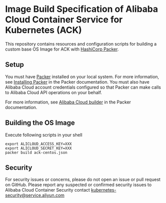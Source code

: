 # Image Build Specification of Alibaba Cloud Container Service for Kubernetes (ACK) 

This repository contains resources and configuration scripts for building a custom base OS Image for ACK with [HashiCorp Packer](https://www.packer.io/).

## Setup

You must have [Packer](https://www.packer.io/) installed on your local system. For more information, see [Installing Packer](https://www.packer.io/docs/install/index.html) in the Packer documentation. You must also have Alibaba Cloud account credentials configured so that Packer can make calls to Alibaba Cloud API operations on your behalf.

For more information, see [Alibaba Cloud builder](https://www.packer.io/docs/builders/alicloud-ecs.html) in the Packer documentation.

## Building the OS Image

Execute following scripts in your shell

```
export ALICLOUD_ACCESS_KEY=XXX
export ALICLOUD_SECRET_KEY=XXX
packer build ack-centos.json
```

## Security

For security issues or concerns, please do not open an issue or pull request on GitHub. Please report any suspected or confirmed security issues to Alibaba Cloud Container Security contact <kubernetes-security@service.aliyun.com>

